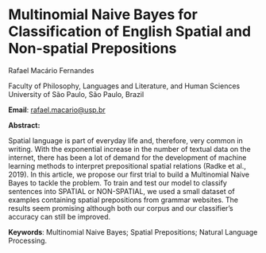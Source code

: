# Multinomial Naive Bayes for Classification of English Spatial and Non-spatial Prepositions

Rafael Macário Fernandes

Faculty of Philosophy, Languages and Literature, and Human Sciences University of São Paulo, São Paulo, Brazil

**Email**: rafael.macario@usp.br

**Abstract:**

Spatial language is part of everyday life and, therefore, very common in writing. With the exponential increase in the number of textual data on the internet, there has been a lot of demand for the development of machine learning methods to interpret prepositional spatial relations (Radke et al., 2019). In this article, we propose our first trial to build a Multinomial Naive Bayes to tackle the problem. To train and test our model to classify sentences into SPATIAL or NON-SPATIAL, we used a small dataset of examples containing spatial prepositions from grammar websites. The results seem promising although both our corpus and our classifier’s accuracy can still be improved.

**Keywords**: Multinomial Naive Bayes; Spatial Prepositions; Natural Language Processing.
